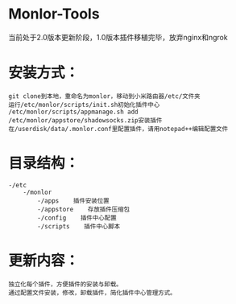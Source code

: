 # Monlor-Tools
当前处于2.0版本更新阶段，1.0版本插件移植完毕，放弃nginx和ngrok  
# 安装方式：  
	git clone到本地，重命名为monlor，移动到小米路由器/etc/文件夹  
	运行/etc/monlor/scripts/init.sh初始化插件中心  
	/etc/monlor/scripts/appmanage.sh add /etc/monlor/appstore/shadowsocks.zip安装插件  
	在/userdisk/data/.monlor.conf里配置插件，请用notepad++编辑配置文件  
# 目录结构：  
	-/etc  
		-/monlor  
			-/apps    插件安装位置  
			-/appstore    存放插件压缩包  
			-/config    插件中心配置  
			-/scripts    插件中心脚本  
# 更新内容：  
	独立化每个插件，方便插件的安装与卸载。  
	通过配置文件安装，修改，卸载插件，简化插件中心管理方式。  

